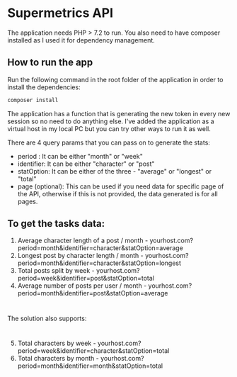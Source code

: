 # Supermetrics API

The application needs PHP > 7.2 to run. You also need to have composer installed as I used it for dependency management.

## How to run the app
Run the following command in the root folder of the application in order to install the dependencies:
```bash
composer install
```
The application has a function that is generating the new token in every new session so no need to do anything else.
I've added the application as a virtual host in my local PC but you can try other ways to run it as well.

There are 4 query params that you can pass on to generate the stats:
- period : It can be either "month" or "week"
- identifier: It can be either "character" or "post"
- statOption: It can be either of the three - "average" or "longest" or "total"
- page (optional): This can be used if you need data for specific page of the API, otherwise if this is not provided, the data generated is for all pages.

## To get the tasks data:

1. Average character length of a post / month - yourhost.com?period=month&identifier=character&statOption=average
2. Longest post by character length / month - yourhost.com?period=month&identifier=character&statOption=longest
3. Total posts split by week - yourhost.com?period=week&identifier=post&statOption=total
4. Average number of posts per user / month - yourhost.com?period=month&identifier=post&statOption=average

#

The solution also supports:
#
5. Total characters by week - yourhost.com?period=week&identifier=character&statOption=total
6. Total characters by month - yourhost.com?period=month&identifier=month&statOption=total
